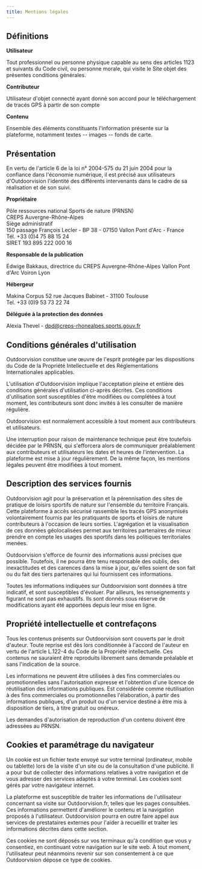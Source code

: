```yaml
---
title: Mentions légales
---
```



## Définitions

**Utilisateur**

Tout professionnel ou personne physique capable au sens des articles 1123 et
suivants du Code civil, ou personne morale, qui visite le Site objet des
présentes conditions générales.

**Contributeur**

Utilisateur d'objet connecté ayant donné son accord pour le téléchargement de
tracés GPS à partir de son compte

**Contenu**

Ensemble des éléments constituants l'information présente sur la plateforme,
notamment textes -- images -- fonds de carte.

## Présentation

En vertu de l'article 6 de la loi n° 2004-575 du 21 juin 2004 pour la confiance
dans l'économie numérique, il est précisé aux utilisateurs d'Outdoorvision
l'identité des différents intervenants dans le cadre de sa réalisation et de son
suivi.

**Propriétaire**

Pôle ressources national Sports de nature (PRNSN)  
CREPS Auvergne-Rhône-Alpes  
Siège administratif  
150 passage François Lecler - BP 38 - 07150 Vallon Pont d'Arc - France  
Tél. +33 (0)4 75 88 15 24  
SIRET 193 895 222 000 16

**Responsable de la publication**

Edwige Bakkaus, directrice du CREPS Auvergne-Rhône-Alpes Vallon Pont d'Arc Voiron Lyon

**Hébergeur**

Makina Corpus 
52 rue Jacques Babinet - 31100 Toulouse  
Tel. +33 (0)9 53 73 22 74

**Déléguée à la protection des données**

Alexia Thevel - dpd@creps-rhonealpes.sports.gouv.fr  

## Conditions générales d'utilisation

Outdoorvision constitue une œuvre de l'esprit protégée par les dispositions du
Code de la Propriété Intellectuelle et des Réglementations Internationales
applicables.

L'utilisation d'Outdoorvision implique l'acceptation pleine et entière des
conditions générales d'utilisation ci-après décrites. Ces conditions
d'utilisation sont susceptibles d'être modifiées ou complétées à tout moment,
les contributeurs sont donc invités à les consulter de manière régulière.

Outdoorvision est normalement accessible à tout moment aux contributeurs et
utilisateurs.

Une interruption pour raison de maintenance technique peut être toutefois
décidée par le PRNSN, qui s'efforcera alors de communiquer préalablement aux
contributeurs et utilisateurs les dates et heures de l'intervention. La
plateforme est mise à jour régulièrement. De la même façon, les mentions légales
peuvent être modifiées à tout moment.

## Description des services fournis

Outdoorvision agit pour la préservation et la pérennisation des sites de
pratique de loisirs sportifs de nature sur l'ensemble du territoire Français.
Cette plateforme à accès sécurisé rassemble les tracés GPS anonymisés
volontairement fournis par les pratiquants de sports et loisirs de nature contributeurs à l'occasion de
leurs sorties. L'agrégation et la visualisation de ces données géolocalisées
permet aux territoires partenaires de mieux prendre en compte les usages des
sportifs dans les politiques territoriales menées.

Outdoorvision s'efforce de fournir des informations aussi précises que possible.
Toutefois, il ne pourra être tenu responsable des oublis, des inexactitudes et
des carences dans la mise à jour, qu'elles soient de son fait ou du fait des
tiers partenaires qui lui fournissent ces informations.

Toutes les informations indiquées sur Outdoorvision sont données à titre
indicatif, et sont susceptibles d'évoluer. Par ailleurs, les renseignements y
figurant ne sont pas exhaustifs. Ils sont donnés sous réserve de modifications
ayant été apportées depuis leur mise en ligne.

## Propriété intellectuelle et contrefaçons

Tous les contenus présents sur Outdoorvision sont couverts par le droit
d'auteur. Toute reprise est dès lors conditionnée à l'accord de l'auteur en
vertu de l'article L.122-4 du Code de la Propriété intellectuelle. Ces contenus
ne sauraient être reproduits librement sans demande préalable et sans
l'indication de la source.

Les informations ne peuvent être utilisées à des fins commerciales ou
promotionnelles sans l'autorisation expresse et l'obtention d'une licence de
réutilisation des informations publiques. Est considérée comme réutilisation à
des fins commerciales ou promotionnelles l'élaboration, à partir des
informations publiques, d'un produit ou d'un service destiné à être mis à
disposition de tiers, à titre gratuit ou onéreux.

Les demandes d'autorisation de reproduction d'un contenu doivent être adressées
au PRNSN.

## Cookies et paramétrage du navigateur

Un cookie est un fichier texte envoyé sur votre terminal (ordinateur, mobile ou
tablette) lors de la visite d'un site ou de la consultation d'une publicité. Il
a pour but de collecter des informations relatives à votre navigation et de vous
adresser des services adaptés à votre terminal. Les cookies sont gérés par votre
navigateur internet.

La plateforme est susceptible de traiter les informations de l'utilisateur
concernant sa visite sur Outdoorvision.fr, telles que les pages consultées. Ces
informations permettent d'améliorer le contenu et la navigation proposés à
l'utilisateur. Outdoorvision pourra en outre faire appel aux services de
prestataires externes pour l'aider à recueillir et traiter les informations
décrites dans cette section.

Ces cookies ne sont déposés sur vos terminaux qu'à condition que vous y
consentiez, en continuant votre navigation sur le site web. À tout moment,
l'utilisateur peut néanmoins revenir sur son consentement à ce que Outdoorvision
dépose ce type de cookies.
